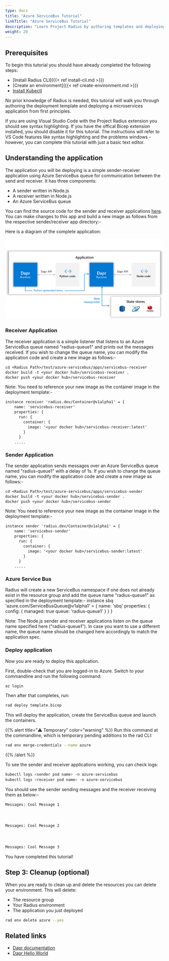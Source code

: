 ```yaml
---
type: docs
title: "Azure ServiceBus Tutorial"
linkTitle: "Azure ServiceBus Tutorial"
description: "Learn Project Radius by authoring templates and deploying a working application using Azure ServiceBus"
weight: 20
---
```


## Prerequisites

To begin this tutorial you should have already completed the following steps:

- [Install Radius CLI]({{< ref install-cli.md >}})
- [Create an environment]({{< ref create-environment.md >}})
- [Install Kubectl](https://kubernetes.io/docs/tasks/tools/)

No prior knowledge of Radius is needed, this tutorial will walk you through authoring the deployment template and deploying a microservices application from first principles.

If you are using Visual Studio Code with the Project Radius extension you should see syntax highlighting. If you have the offical Bicep extension installed, you should disable it for this tutorial. The instructions will refer to VS Code features like syntax highlighting and the problems windows - however, you can complete this tutorial with just a basic text editor.

## Understanding the application

The application you will be deploying is a simple sender-receiver application using Azure ServiceBus queue for communication between the send and receiver. It has three components:

- A sender written in Node.js
- A receiver written in Node.js
- An Azure ServiceBus queue 

You can find the source code for the sender and receiver applications [here](https://github.com/Azure/radius/tree/main/test/azure-servicebus/apps). You can make changes to this app and build a new image as follows from the respective sender/receiver app directory:-


Here is a diagram of the complete application:

<img src="https://raw.githubusercontent.com/dapr/quickstarts/v1.0.0/hello-world/img/Architecture_Diagram_B.png" alt="The complete application" width=800>

### Receiver Application

The receiver application is a simple listener that listens to an Azure ServiceBus queue named "radius-queue1" and prints out the messages received. If you wish to change the queue name, you can modify the application code and create a new image as follows:-
```
cd <Radius Path>/test/azure-servicebus/apps/servicebus-receiver
docker build -t <your docker hub>/servicebus-receiver .
docker push <your docker hub>/servicebus-receiver
```

Note: You need to reference your new image as the container image in the deployment template:-
```
instance receiver 'radius.dev/Container@v1alpha1' = {
    name: 'servicebus-receiver'
    properties: {
      run: {
        container: {
          image: '<your docker hub>/servicebus-receiver:latest'
        }
      }
    .....
```

### Sender Application

The sender application sends messages over an Azure ServiceBus queue named "radius-queue1" with a delay of 1s. If you wish to change the queue name, you can modify the application code and create a new image as follows:-
```
cd <Radius Path>/test/azure-servicebus/apps/servicebus-sender
docker build -t <your docker hub>/servicebus-sender .
docker push <your docker hub>/servicebus-sender
```

Note: You need to reference your new image as the container image in the deployment template:-
```
instance sender 'radius.dev/Container@v1alpha1' = {
    name: 'servicebus-sender'
    properties: {
      run: {
        container: {
          image: '<your docker hub>/servicebus-sender:latest'
        }
      }
    .....
```

### Azure Service Bus
Radius will create a new ServiceBus namespace if one does not already exist in the resource group and add the queue name "radius-queue1" as specified in the deployment template:-
 instance sbq 'azure.com/ServiceBusQueue@v1alpha1' = {
    name: 'sbq'
    properties: {
        config: {
            managed: true
            queue: 'radius-queue1'
        }
    }
  }

  Note: The Node.js sender and receiver applications listen on the queue name specified here ("radius-queue1"). In case you want to use a different name, the queue name should be changed here accordingly to match the application spec.


### Deploy application

Now you are ready to deploy this application.

First, double-check that you are logged-in to Azure. Switch to your commandline and run the following command:

```sh
az login
```

Then after that completes, run:

```sh
rad deploy template.bicep
```

This will deploy the application, create the ServiceBus queue and launch the containers.

{{% alert title="⚠️ Temporary" color="warning" %}}
Run this command at the commandline, which is temporary pending additions to the rad CLI:

```sh
rad env merge-credentials --name azure 
```

{{% /alert %}}

To see the sender and receiver applications working, you can check logs:

```sh
kubectl logs <sender pod name> -n azure-servicebus
kubectl logs <receiver pod name> -n azure-servicebus
```

You should see the sender sending messages and the receiver receiving them as below:-

```txt
Messages: Cool Message 1



Messages: Cool Message 2



Messages: Cool Message 3
```

You have completed this tutorial!

## Step 3: Cleanup (optional)

When you are ready to clean up and delete the resources you can delete your environment. This will delete:

- The resource group
- Your Radius environment
- The application you just deployed

```sh
rad env delete azure --yes
```

## Related links

- [Dapr documentation](https://docs.dapr.io/)
- [Dapr Hello World](https://github.com/dapr/quickstarts/tree/v1.0.0/hello-world)
